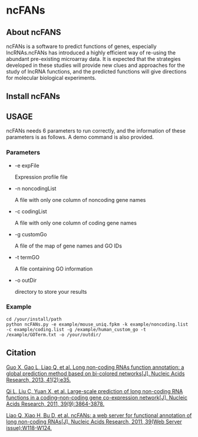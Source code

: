 # ncFANs
## About ncFANS

ncFANs is a software to predict functions of genes, especially lncRNAs.ncFANs has introduced a highly efficient way of re-using the abundant pre-existing microarray data. It is expected that the strategies developed in these studies will provide new clues and approaches for the study of lncRNA functions, and the predicted functions will give directions for molecular biological experiments.

## Install ncFANs

## USAGE
ncFANs needs 6 parameters to run correctly, and the information of these parameters is as follows. A demo command is also provided.

### Parameters
* -e expFile

    Expression profile file
* -n noncodingList

    A file with only one column of noncoding gene names
* -c codingList

    A file with only one column of coding gene names
* -g customGo

    A file of the map of gene names and GO IDs
* -t termGO

    A file containing GO information
* -o outDir

  directory to store your results
 
### Example

    cd /your/install/path
    python ncFANs.py -e example/mouse_uniq.fpkm -k example/noncoding.list -c example/coding.list -g /example/human_custom_go -t /example/GOTerm.txt -o /your/outdir/

## Citation
[Guo X, Gao L, Liao Q, et al. Long non-coding RNAs function annotation: a global prediction method based on bi-colored networks[J]. Nucleic Acids Research, 2013, 41(2):e35.](https://www.ncbi.nlm.nih.gov/pubmed/23132350)

[Qi L, Liu C, Yuan X, et al. Large-scale prediction of long non-coding RNA functions in a coding–non-coding gene co-expression network[J]. Nucleic Acids Research, 2011, 39(9):3864-3878.](https://www.ncbi.nlm.nih.gov/pubmed/21247874)

[Liao Q, Xiao H, Bu D, et al. ncFANs: a web server for functional annotation of long non-coding RNAs[J]. Nucleic Acids Research, 2011, 39(Web Server issue):W118-W124.](https://www.ncbi.nlm.nih.gov/pubmed/21715382)